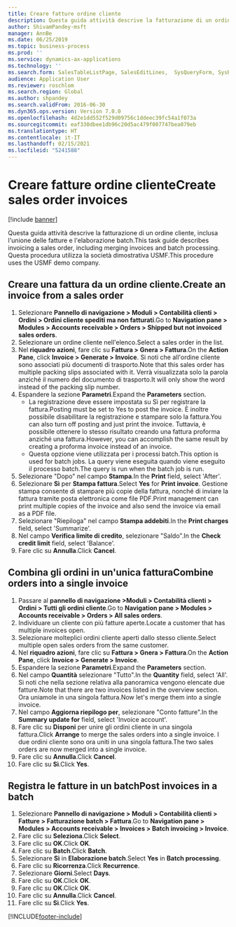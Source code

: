 ```yaml
---
title: Creare fatture ordine cliente
description: Questa guida attività descrive la fatturazione di un ordine cliente, inclusa l'unione delle fatture e l'elaborazione batch.
author: ShivamPandey-msft
manager: AnnBe
ms.date: 06/25/2019
ms.topic: business-process
ms.prod: ''
ms.service: dynamics-ax-applications
ms.technology: ''
ms.search.form: SalesTableListPage, SalesEditLines,  SysQueryForm, SysRecurrence
audience: Application User
ms.reviewer: roschlom
ms.search.region: Global
ms.author: shpandey
ms.search.validFrom: 2016-06-30
ms.dyn365.ops.version: Version 7.0.0
ms.openlocfilehash: 4d2e1dd552f529d09756c1ddeec39fc54a1f073a
ms.sourcegitcommit: eaf330dbee1db96c20d5ac479f007747bea079eb
ms.translationtype: HT
ms.contentlocale: it-IT
ms.lasthandoff: 02/15/2021
ms.locfileid: "5241588"
---
```

# <a name="create-sales-order-invoices"></a><span data-ttu-id="fd52a-103">Creare fatture ordine cliente</span><span class="sxs-lookup"><span data-stu-id="fd52a-103">Create sales order invoices</span></span>

[!include [banner](../../includes/banner.md)]

<span data-ttu-id="fd52a-104">Questa guida attività descrive la fatturazione di un ordine cliente, inclusa l'unione delle fatture e l'elaborazione batch.</span><span class="sxs-lookup"><span data-stu-id="fd52a-104">This task guide describes invoicing a sales order, including merging invoices and batch processing.</span></span> <span data-ttu-id="fd52a-105">Questa procedura utilizza la società dimostrativa USMF.</span><span class="sxs-lookup"><span data-stu-id="fd52a-105">This procedure uses the USMF demo company.</span></span>


## <a name="create-an-invoice-from-a-sales-order"></a><span data-ttu-id="fd52a-106">Creare una fattura da un ordine cliente.</span><span class="sxs-lookup"><span data-stu-id="fd52a-106">Create an invoice from a sales order</span></span>
1. <span data-ttu-id="fd52a-107">Selezionare **Pannello di navigazione > Moduli > Contabilità clienti > Ordini > Ordini cliente spediti ma non fatturati**.</span><span class="sxs-lookup"><span data-stu-id="fd52a-107">Go to **Navigation pane > Modules > Accounts receivable > Orders > Shipped but not invoiced sales orders**.</span></span>
2. <span data-ttu-id="fd52a-108">Selezionare un ordine cliente nell'elenco.</span><span class="sxs-lookup"><span data-stu-id="fd52a-108">Select a sales order in the list.</span></span> 
3. <span data-ttu-id="fd52a-109">Nel **riquadro azioni**, fare clic su **Fattura > Gnera > Fattura**.</span><span class="sxs-lookup"><span data-stu-id="fd52a-109">On the **Action Pane**, click **Invoice > Generate > Invoice**.</span></span> <span data-ttu-id="fd52a-110">Si noti che all'ordine cliente sono associati più documenti di trasporto.</span><span class="sxs-lookup"><span data-stu-id="fd52a-110">Note that this sales order has multiple packing slips associated with it.</span></span> <span data-ttu-id="fd52a-111">Verrà visualizzata solo la parola <multiple> anziché il numero del documento di trasporto.</span><span class="sxs-lookup"><span data-stu-id="fd52a-111">It will only show the word <multiple> instead of the packing slip number.</span></span>  
4. <span data-ttu-id="fd52a-112">Espandere la sezione **Parametri**.</span><span class="sxs-lookup"><span data-stu-id="fd52a-112">Expand the **Parameters** section.</span></span>
    - <span data-ttu-id="fd52a-113">La registrazione deve essere impostata su Sì per registrare la fattura.</span><span class="sxs-lookup"><span data-stu-id="fd52a-113">Posting must be set to Yes to post the invoice.</span></span> <span data-ttu-id="fd52a-114">È inoltre possibile disabilitare la registrazione e stampare solo la fattura.</span><span class="sxs-lookup"><span data-stu-id="fd52a-114">You can also turn off posting and just print the invoice.</span></span> <span data-ttu-id="fd52a-115">Tuttavia, è possibile ottenere lo stesso risultato creando una fattura proforma anziché una fattura.</span><span class="sxs-lookup"><span data-stu-id="fd52a-115">However, you can accomplish the same result by creating a proforma invoice instead of an invoice.</span></span>  
    - <span data-ttu-id="fd52a-116">Questa opzione viene utilizzata per i processi batch.</span><span class="sxs-lookup"><span data-stu-id="fd52a-116">This option is used for batch jobs.</span></span> <span data-ttu-id="fd52a-117">La query viene eseguita quando viene eseguito il processo batch.</span><span class="sxs-lookup"><span data-stu-id="fd52a-117">The query is run when the batch job is run.</span></span>
5. <span data-ttu-id="fd52a-118">Selezionare "Dopo" nel campo **Stampa**.</span><span class="sxs-lookup"><span data-stu-id="fd52a-118">In the **Print** field, select 'After'.</span></span>
6. <span data-ttu-id="fd52a-119">Selezionare **Sì** per **Stampa fattura**.</span><span class="sxs-lookup"><span data-stu-id="fd52a-119">Select **Yes** for **Print invoice**.</span></span> <span data-ttu-id="fd52a-120">Gestione stampa consente di stampare più copie della fattura, nonché di inviare la fattura tramite posta elettronica come file PDF.</span><span class="sxs-lookup"><span data-stu-id="fd52a-120">Print management can print  multiple copies of the invoice and also send the invoice via email as a PDF file.</span></span>  
7. <span data-ttu-id="fd52a-121">Selezionare "Riepiloga" nel campo **Stampa addebiti**.</span><span class="sxs-lookup"><span data-stu-id="fd52a-121">In the **Print charges** field, select 'Summarize'.</span></span>
8. <span data-ttu-id="fd52a-122">Nel campo **Verifica limite di credito**, selezionare "Saldo".</span><span class="sxs-lookup"><span data-stu-id="fd52a-122">In the **Check credit limit** field, select 'Balance'.</span></span>
9. <span data-ttu-id="fd52a-123">Fare clic su **Annulla**.</span><span class="sxs-lookup"><span data-stu-id="fd52a-123">Click **Cancel**.</span></span>

## <a name="combine-orders-into-a-single-invoice"></a><span data-ttu-id="fd52a-124">Combina gli ordini in un'unica fattura</span><span class="sxs-lookup"><span data-stu-id="fd52a-124">Combine orders into a single invoice</span></span>
1. <span data-ttu-id="fd52a-125">Passare al **pannello di navigazione >Moduli > Contabilità clienti > Ordini > Tutti gli ordini cliente**.</span><span class="sxs-lookup"><span data-stu-id="fd52a-125">Go to **Navigation pane > Modules > Accounts receivable > Orders > All sales orders**.</span></span>
2. <span data-ttu-id="fd52a-126">Individuare un cliente con più fatture aperte.</span><span class="sxs-lookup"><span data-stu-id="fd52a-126">Locate a customer that has multiple invoices open.</span></span>
3. <span data-ttu-id="fd52a-127">Selezionare molteplici ordini cliente aperti dallo stesso cliente.</span><span class="sxs-lookup"><span data-stu-id="fd52a-127">Select multiple open sales orders from the same customer.</span></span>
4. <span data-ttu-id="fd52a-128">Nel **riquadro azioni**, fare clic su **Fattura > Gnera > Fattura**.</span><span class="sxs-lookup"><span data-stu-id="fd52a-128">On the **Action Pane**, click **Invoice > Generate > Invoice**.</span></span>
5. <span data-ttu-id="fd52a-129">Espandere la sezione **Parametri**.</span><span class="sxs-lookup"><span data-stu-id="fd52a-129">Expand the **Parameters** section.</span></span>
6. <span data-ttu-id="fd52a-130">Nel campo **Quantità** selezionare "Tutto".</span><span class="sxs-lookup"><span data-stu-id="fd52a-130">In the **Quantity** field, select 'All'.</span></span> <span data-ttu-id="fd52a-131">Si noti che nella sezione relativa alla panoramica vengono elencate due fatture.</span><span class="sxs-lookup"><span data-stu-id="fd52a-131">Note that there are two invoices listed in the overview section.</span></span> <span data-ttu-id="fd52a-132">Ora uniamole in una singola fattura.</span><span class="sxs-lookup"><span data-stu-id="fd52a-132">Now let's merge them into a single invoice.</span></span>  
7. <span data-ttu-id="fd52a-133">Nel campo **Aggiorna riepilogo per**, selezionare "Conto fatture".</span><span class="sxs-lookup"><span data-stu-id="fd52a-133">In the **Summary update for** field, select 'Invoice account'.</span></span>
8. <span data-ttu-id="fd52a-134">Fare clic su **Disponi** per unire gli ordini cliente in una singola fattura.</span><span class="sxs-lookup"><span data-stu-id="fd52a-134">Click **Arrange** to merge the sales orders into a single invoice.</span></span> <span data-ttu-id="fd52a-135">I due ordini cliente sono ora uniti in una singola fattura.</span><span class="sxs-lookup"><span data-stu-id="fd52a-135">The two sales orders are now merged into a single invoice.</span></span>   
9. <span data-ttu-id="fd52a-136">Fare clic su **Annulla**.</span><span class="sxs-lookup"><span data-stu-id="fd52a-136">Click **Cancel**.</span></span>
10. <span data-ttu-id="fd52a-137">Fare clic su **Sì**.</span><span class="sxs-lookup"><span data-stu-id="fd52a-137">Click **Yes**.</span></span>

## <a name="post-invoices-in-a-batch"></a><span data-ttu-id="fd52a-138">Registra le fatture in un batch</span><span class="sxs-lookup"><span data-stu-id="fd52a-138">Post invoices in a batch</span></span>
1. <span data-ttu-id="fd52a-139">Selezionare **Pannello di navigazione > Moduli > Contabilità clienti > Fatture > Fatturazione batch > Fattura**.</span><span class="sxs-lookup"><span data-stu-id="fd52a-139">Go to **Navigation pane > Modules > Accounts receivable > Invoices > Batch invoicing > Invoice**.</span></span>
2. <span data-ttu-id="fd52a-140">Fare clic su **Seleziona**.</span><span class="sxs-lookup"><span data-stu-id="fd52a-140">Click **Select**.</span></span>
3. <span data-ttu-id="fd52a-141">Fare clic su **OK**.</span><span class="sxs-lookup"><span data-stu-id="fd52a-141">Click **OK**.</span></span>
4. <span data-ttu-id="fd52a-142">Fare clic su **Batch**.</span><span class="sxs-lookup"><span data-stu-id="fd52a-142">Click **Batch**.</span></span>
5. <span data-ttu-id="fd52a-143">Selezionare **Sì** in **Elaborazione batch**.</span><span class="sxs-lookup"><span data-stu-id="fd52a-143">Select **Yes** in **Batch processing**.</span></span>
6. <span data-ttu-id="fd52a-144">Fare clic su **Ricorrenza**.</span><span class="sxs-lookup"><span data-stu-id="fd52a-144">Click **Recurrence**.</span></span>
7. <span data-ttu-id="fd52a-145">Selezionare **Giorni**.</span><span class="sxs-lookup"><span data-stu-id="fd52a-145">Select **Days**.</span></span>
8. <span data-ttu-id="fd52a-146">Fare clic su **OK**.</span><span class="sxs-lookup"><span data-stu-id="fd52a-146">Click **OK**.</span></span>
9. <span data-ttu-id="fd52a-147">Fare clic su **OK**.</span><span class="sxs-lookup"><span data-stu-id="fd52a-147">Click **OK**.</span></span>
10. <span data-ttu-id="fd52a-148">Fare clic su **Annulla**.</span><span class="sxs-lookup"><span data-stu-id="fd52a-148">Click **Cancel**.</span></span>
11. <span data-ttu-id="fd52a-149">Fare clic su **Sì**.</span><span class="sxs-lookup"><span data-stu-id="fd52a-149">Click **Yes**.</span></span>



[!INCLUDE[footer-include](../../../includes/footer-banner.md)]